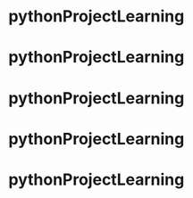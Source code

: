 # pythonProjectLearning
# pythonProjectLearning
# pythonProjectLearning
# pythonProjectLearning
# pythonProjectLearning
